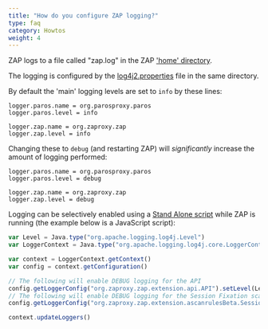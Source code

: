 ```yaml
---
title: "How do you configure ZAP logging?"
type: faq
category: Howtos
weight: 4
---
```


ZAP logs to a file called "zap.log" in the ZAP ['home'
directory](/faq/what-is-the-default-directory-that-zap-uses/).

The logging is configured by the
[log4j2.properties](https://github.com/zaproxy/zaproxy/blob/main/zap/src/main/resources/org/zaproxy/zap/resources/log4j2-home.properties)
file in the same directory.

By default the 'main' logging levels are set to `info` by these lines:

    
    
    logger.paros.name = org.parosproxy.paros
    logger.paros.level = info
    
    logger.zap.name = org.zaproxy.zap
    logger.zap.level = info
    

Changing these to `debug` (and restarting ZAP) will _significantly_ increase
the amount of logging performed:

    
    
    logger.paros.name = org.parosproxy.paros
    logger.paros.level = debug
    
    logger.zap.name = org.zaproxy.zap
    logger.zap.level = debug
    

Logging can be selectively enabled using a [Stand Alone script](/docs/desktop/addons/script-console/#script-types) while ZAP is
running (the example below is a JavaScript script):

```JavaScript
var Level = Java.type("org.apache.logging.log4j.Level")
var LoggerContext = Java.type("org.apache.logging.log4j.core.LoggerContext")

var context = LoggerContext.getContext()
var config = context.getConfiguration()

// The following will enable DEBUG logging for the API
config.getLoggerConfig("org.zaproxy.zap.extension.api.API").setLevel(Level.DEBUG)
// The following will enable DEBUG logging for the Session Fixation scan rule
config.getLoggerConfig("org.zaproxy.zap.extension.ascanrulesBeta.SessionFixationScanRule").setLevel(Level.DEBUG)

context.updateLoggers()
```
